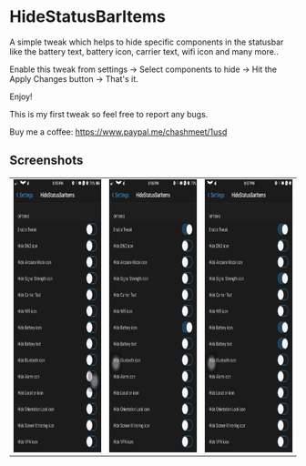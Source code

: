 # HideStatusBarItems

A simple tweak which helps to hide specific components in the statusbar like the battery text, battery icon, carrier text, wifi icon and many more..

Enable this tweak from settings -> Select components to hide -> Hit the Apply Changes button -> That's it.

Enjoy!

This is my first tweak so feel free to report any bugs.

Buy me a coffee: https://www.paypal.me/chashmeet/1usd

## Screenshots

<table>
  <tr>
    <td><img src="https://raw.githubusercontent.com/chashmeetsingh/HideStatusBarItems/master/Screenshots/Screenshot-1.PNG" height = "480" width="270"></td>
    <td><img src="https://raw.githubusercontent.com/chashmeetsingh/HideStatusBarItems/master/Screenshots/Screenshot-2.PNG" height = "480" width="270"></td>
    <td><img src="https://raw.githubusercontent.com/chashmeetsingh/HideStatusBarItems/master/Screenshots/Screenshot-3.PNG" height = "480" width="270"></td>
  </tr>
</table>